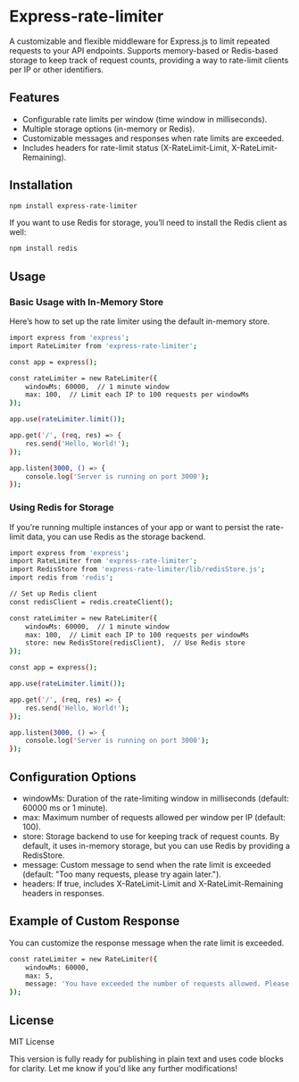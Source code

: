 # Express-rate-limiter

A customizable and flexible middleware for Express.js to limit repeated requests to your API endpoints. Supports memory-based or Redis-based storage to keep track of request counts, providing a way to rate-limit clients per IP or other identifiers.

## Features
- Configurable rate limits per window (time window in milliseconds).
- Multiple storage options (in-memory or Redis).
- Customizable messages and responses when rate limits are exceeded.
- Includes headers for rate-limit status (X-RateLimit-Limit, X-RateLimit-Remaining).

## Installation

```bash
npm install express-rate-limiter
```
If you want to use Redis for storage, you’ll need to install the Redis client as well:
```bash
npm install redis
```

## Usage
### Basic Usage with In-Memory Store
Here’s how to set up the rate limiter using the default in-memory store.
```bash
import express from 'express';
import RateLimiter from 'express-rate-limiter';

const app = express();

const rateLimiter = new RateLimiter({
    windowMs: 60000,  // 1 minute window
    max: 100,  // Limit each IP to 100 requests per windowMs
});

app.use(rateLimiter.limit());

app.get('/', (req, res) => {
    res.send('Hello, World!');
});

app.listen(3000, () => {
    console.log('Server is running on port 3000');
});
```

### Using Redis for Storage
If you’re running multiple instances of your app or want to persist the rate-limit data, you can use Redis as the storage backend.

```bash
import express from 'express';
import RateLimiter from 'express-rate-limiter';
import RedisStore from 'express-rate-limiter/lib/redisStore.js';
import redis from 'redis';

// Set up Redis client
const redisClient = redis.createClient();

const rateLimiter = new RateLimiter({
    windowMs: 60000,  // 1 minute window
    max: 100,  // Limit each IP to 100 requests per windowMs
    store: new RedisStore(redisClient),  // Use Redis store
});

const app = express();

app.use(rateLimiter.limit());

app.get('/', (req, res) => {
    res.send('Hello, World!');
});

app.listen(3000, () => {
    console.log('Server is running on port 3000');
});
```

## Configuration Options
- windowMs: Duration of the rate-limiting window in milliseconds (default: 60000 ms or 1 minute).
- max: Maximum number of requests allowed per window per IP (default: 100).
- store: Storage backend to use for keeping track of request counts. By default, it uses in-memory storage, but you can use Redis by providing a RedisStore.
- message: Custom message to send when the rate limit is exceeded (default: "Too many requests, please try again later.").
- headers: If true, includes X-RateLimit-Limit and X-RateLimit-Remaining headers in responses.

## Example of Custom Response
You can customize the response message when the rate limit is exceeded.
```bash
const rateLimiter = new RateLimiter({
    windowMs: 60000,
    max: 5,
    message: 'You have exceeded the number of requests allowed. Please wait before trying again.'
});
```

## License
MIT License

This version is fully ready for publishing in plain text and uses code blocks for clarity. Let me know if you'd like any further modifications!
